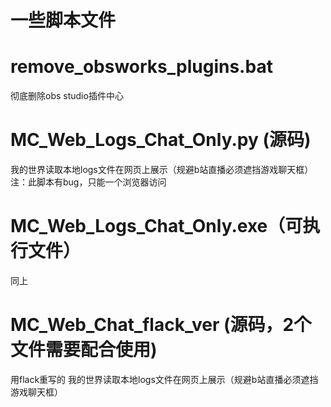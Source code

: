 # 一些脚本文件
# remove_obsworks_plugins.bat
彻底删除obs studio插件中心
# MC_Web_Logs_Chat_Only.py (源码)
我的世界读取本地logs文件在网页上展示（规避b站直播必须遮挡游戏聊天框）
注：此脚本有bug，只能一个浏览器访问
# MC_Web_Logs_Chat_Only.exe（可执行文件）
同上
# MC_Web_Chat_flack_ver (源码，2个文件需要配合使用)
用flack重写的 我的世界读取本地logs文件在网页上展示（规避b站直播必须遮挡游戏聊天框）
